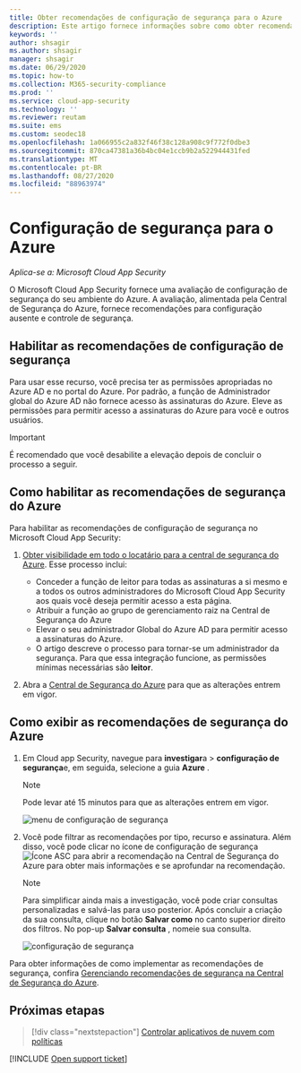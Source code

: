 ```yaml
---
title: Obter recomendações de configuração de segurança para o Azure
description: Este artigo fornece informações sobre como obter recomendações de configuração de segurança no Cloud App Security integrando-se à central de segurança do Azure.
keywords: ''
author: shsagir
ms.author: shsagir
manager: shsagir
ms.date: 06/29/2020
ms.topic: how-to
ms.collection: M365-security-compliance
ms.prod: ''
ms.service: cloud-app-security
ms.technology: ''
ms.reviewer: reutam
ms.suite: ems
ms.custom: seodec18
ms.openlocfilehash: 1a066955c2a832f46f38c128a908c9f772f0dbe3
ms.sourcegitcommit: 870ca47381a36b4bc04e1ccb9b2a522944431fed
ms.translationtype: MT
ms.contentlocale: pt-BR
ms.lasthandoff: 08/27/2020
ms.locfileid: "88963974"
---
```

# <a name="security-configuration-for-azure"></a>Configuração de segurança para o Azure

*Aplica-se a: Microsoft Cloud App Security*

O Microsoft Cloud App Security fornece uma avaliação de configuração de segurança do seu ambiente do Azure. A avaliação, alimentada pela Central de Segurança do Azure, fornece recomendações para configuração ausente e controle de segurança.

## <a name="enable-security-configuration-recommendations"></a>Habilitar as recomendações de configuração de segurança

Para usar esse recurso, você precisa ter as permissões apropriadas no Azure AD e no portal do Azure. Por padrão, a função de Administrador global do Azure AD não fornece acesso às assinaturas do Azure. Eleve as permissões para permitir acesso a assinaturas do Azure para você e outros usuários.

> [!IMPORTANT]
> É recomendado que você desabilite a elevação depois de concluir o processo a seguir.

## <a name="how-to-enable-azure-security-recommendations"></a>Como habilitar as recomendações de segurança do Azure

Para habilitar as recomendações de configuração de segurança no Microsoft Cloud App Security:

1. <a href="https://docs.microsoft.com/azure/security-center/security-center-management-groups" target="_blank">Obter visibilidade em todo o locatário para a central de segurança do Azure</a>. Esse processo inclui:

    - Conceder a função de leitor para todas as assinaturas a si mesmo e a todos os outros administradores do Microsoft Cloud App Security aos quais você deseja permitir acesso a esta página.
    - Atribuir a função ao grupo de gerenciamento raiz na Central de Segurança do Azure
    - Elevar o seu administrador Global do Azure AD para permitir acesso a assinaturas do Azure.
    - O artigo descreve o processo para tornar-se um administrador da segurança. Para que essa integração funcione, as permissões mínimas necessárias são **leitor**.

1. Abra a <a href="https://ms.portal.azure.com/#blade/Microsoft_Azure_Security/SecurityMenuBlade/0" target="_blank">Central de Segurança do Azure</a> para que as alterações entrem em vigor.

## <a name="how-to-view-azure-security-recommendations"></a>Como exibir as recomendações de segurança do Azure

1. Em Cloud app Security, navegue para **investigar**a  >  **configuração de segurança**e, em seguida, selecione a guia **Azure** .

    > [!NOTE]
    > Pode levar até 15 minutos para que as alterações entrem em vigor.

    ![menu de configuração de segurança](media/security-configuration-menu.png)

1. Você pode filtrar as recomendações por tipo, recurso e assinatura. Além disso, você pode clicar no ícone de configuração de segurança ![Ícone ASC](media/asc-icon.png) para abrir a recomendação na Central de Segurança do Azure para obter mais informações e se aprofundar na recomendação.

    > [!NOTE]
    > Para simplificar ainda mais a investigação, você pode criar consultas personalizadas e salvá-las para uso posterior. Após concluir a criação da sua consulta, clique no botão **Salvar como** no canto superior direito dos filtros.  No pop-up **Salvar consulta** , nomeie sua consulta.

    ![configuração de segurança](media/security-configuration-azure.png)

Para obter informações de como implementar as recomendações de segurança, confira [Gerenciando recomendações de segurança na Central de Segurança do Azure](/azure/security-center/security-center-recommendations).

## <a name="next-steps"></a>Próximas etapas

> [!div class="nextstepaction"]
> [Controlar aplicativos de nuvem com políticas](control-cloud-apps-with-policies.md)

[!INCLUDE [Open support ticket](includes/support.md)]